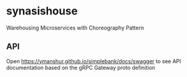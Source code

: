 # synasishouse

Warehousing Microservices with Choreography Pattern

## API

Open <https://ymanshur.github.io/simplebank/docs/swagger> to see API documentation based on the gRPC Gateway proto definition
